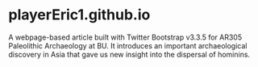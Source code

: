 # playerEric1.github.io

A webpage-based article built with Twitter Bootstrap v3.3.5 for AR305 Paleolithic Archaeology at BU. It introduces an important archaeological discovery in Asia that gave us new insight into the dispersal of hominins.

